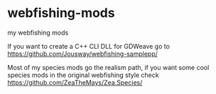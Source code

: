 # webfishing-mods
my webfishing mods

If you want to create a C++ CLI DLL for GDWeave go to
https://github.com/Jousway/webfishing-samplepp/

Most of my species mods go the realism path,
if you want some cool species mods in the original webfishing style check
https://github.com/ZeaTheMays/Zea.Species/
